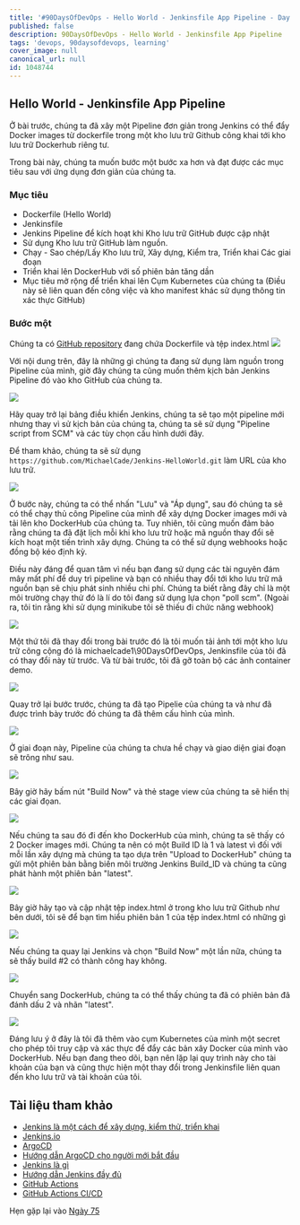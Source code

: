 ```yaml
---
title: '#90DaysOfDevOps - Hello World - Jenkinsfile App Pipeline - Day 74'
published: false
description: 90DaysOfDevOps - Hello World - Jenkinsfile App Pipeline
tags: 'devops, 90daysofdevops, learning'
cover_image: null
canonical_url: null
id: 1048744
---
```


## Hello World - Jenkinsfile App Pipeline

Ở bài trước, chúng ta đã xây một Pipeline đơn giản trong Jenkins có thể đẩy Docker images từ dockerfile trong một kho lưu trữ Github công khai tới kho lưu trữ Dockerhub riêng tư.

Trong bài này, chúng ta muốn bước một bước xa hơn và đạt được các mục tiêu sau với ứng dụng đơn giản của chúng ta.
### Mục tiêu

- Dockerfile (Hello World)
- Jenkinsfile
- Jenkins Pipeline để kích hoạt khi Kho lưu trữ GitHub được cập nhật
- Sử dụng Kho lưu trữ GitHub làm nguồn.
- Chạy - Sao chép/Lấy Kho lưu trữ, Xây dựng, Kiểm tra, Triển khai Các giai đoạn
- Triển khai lên DockerHub với số phiên bản tăng dần
- Mục tiêu mở rộng để triển khai lên Cụm Kubernetes của chúng ta (Điều này sẽ liên quan đến công việc và kho manifest khác sử dụng thông tin xác thực GitHub)

### Bước một

Chúng ta có [GitHub repository](https://github.com/MichaelCade/Jenkins-HelloWorld) đang chứa Dockerfile và tệp index.html
![](../../Days/Images/Day74_CICD1.png)

Với nội dung trên, đây là những gì chúng ta đang sử dụng làm nguồn trong Pipeline của mình, giờ đây chúng ta cũng muốn thêm kịch bản Jenkins Pipeline đó vào kho GitHub của chúng ta.

![](../../Days/Images/Day74_CICD2.png)

Hãy quay trở lại bảng điều khiển Jenkins, chúng ta sẽ tạo một pipeline mới nhưng thay vì sử kịch bản của chúng ta, chúng ta sẽ sử dụng "Pipeline script from SCM" và các tùy chọn cấu hình dưới đây.

Để tham khảo, chúng ta sẽ sử dụng `https://github.com/MichaelCade/Jenkins-HelloWorld.git` làm URL của kho lưu trữ.

![](../../Days/Images/Day74_CICD3.png)

Ở bước này, chúng ta có thể nhấn "Lưu" và "Áp dụng", sau đó chúng ta sẽ có thể chạy thủ công Pipeline của mình để xây dựng Docker images mới và tải lên kho DockerHub của chúng ta.
Tuy nhiên, tôi cũng muốn đảm bảo rằng chúng ta đã đặt lịch mỗi khi kho lưu trữ hoặc mã nguồn thay đổi sẽ kích hoạt một tiến trình xây dựng. Chúng ta có thể sử dụng webhooks hoặc đồng bộ kéo định kỳ.

Điều này đáng để quan tâm vì nếu bạn đang sử dụng các tài nguyên đám mây mất phí để duy trì pipeline và bạn có nhiều thay đổi tới kho lưu trữ mã nguồn bạn sẽ chịu phát sinh nhiều chi phí. Chúng ta biết rằng đây chỉ là một môi trường chạy thử đó là lí do tôi đang sử dụng lựa chọn "poll scm". (Ngoài ra, tôi tin rằng khi sử dụng minikube tôi sẽ thiếu đi chức năng webhook)

![](../../Days/Images/Day74_CICD4.png)

Một thứ tôi đã thay đổi trong bài trước đó là tôi muốn tải ảnh tới một kho lưu trữ công cộng đó là michaelcade1\90DaysOfDevOps, Jenkinsfile của tôi đã có thay đổi này từ trước. Và từ bài trước, tôi đã gỡ toàn bộ các ảnh container demo.

![](../../Days/Images/Day74_CICD5.png)

Quay trở lại bước trước, chúng ta đã tạo Pipelie của chúng ta và như đã được trình bày trước đó chúng ta đã thêm cấu hình của mình.

![](../../Days/Images/Day74_CICD6.png)

Ở giai đoạn này, Pipeline của chúng ta chưa hề chạy và giao diện giai đoạn sẽ trông như sau.

![](../../Days/Images/Day74_CICD7.png)

Bây giờ hãy bấm nút "Build Now" và thẻ stage view của chúng ta sẽ hiển thị các giai đọan.

![](../../Days/Images/Day74_CICD8.png)

Nếu chúng ta sau đó đi đến kho DockerHub của mình, chúng ta sẽ thấy có 2 Docker images mới. Chúng ta nên có một Build ID là 1 và latest vì đối với mỗi lần xây dựng mà chúng ta tạo dựa trên "Upload to DockerHub" chúng ta gửi một phiên bản bằng biến môi trường Jenkins Build_ID và chúng ta cũng phát hành một phiên bản "latest".

![](../../Days/Images/Day74_CICD9.png)

Bây giờ hãy tạo và cập nhật tệp index.html ở trong kho lưu trữ Github như bên dưới, tôi sẽ để bạn tìm hiểu phiên bản 1 của tệp index.html có những gì

![](../../Days/Images/Day74_CICD10.png)

Nếu chúng ta quay lại Jenkins và chọn "Build Now" một lần nữa, chúng ta sẽ thấy build #2 có thành công hay không.

![](../../Days/Images/Day74_CICD11.png)

Chuyển sang DockerHub, chúng ta có thể thấy chúng ta đã có phiên bản đã đánh dấu 2 và nhãn "latest".

![](../../Days/Images/Day74_CICD12.png)

Đáng lưu ý ở đây là tôi đã thêm vào cụm Kubernetes của mình một secret cho phép tôi truy cập và xác thực để đẩy các bản xây Docker của mình vào DockerHub. Nếu bạn đang theo dõi, bạn nên lặp lại quy trình này cho tài khoản của bạn và cũng thực hiện một thay đổi trong Jenkinsfile liên quan đến kho lưu trữ và tài khoản của tôi.

## Tài liệu tham khảo

- [Jenkins là một cách để xây dựng, kiểm thử, triển khai](https://www.youtube.com/watch?v=_MXtbjwsz3A)
- [Jenkins.io](https://www.jenkins.io/)
- [ArgoCD](https://argo-cd.readthedocs.io/en/stable/)
- [Hướng dẫn ArgoCD cho người mới bắt đầu](https://www.youtube.com/watch?v=MeU5_k9ssrs)
- [Jenkins là gì](https://www.youtube.com/watch?v=LFDrDnKPOTg)
- [Hướng dẫn Jenkins đầy đủ](https://www.youtube.com/watch?v=nCKxl7Q_20I&t=3s)
- [GitHub Actions](https://www.youtube.com/watch?v=R8_veQiYBjI)
- [GitHub Actions CI/CD](https://www.youtube.com/watch?v=mFFXuXjVgkU)

Hẹn gặp lại vào [Ngày 75](day75.md)
